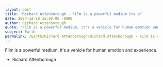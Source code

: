 ```yaml
---
layout: post
title: "Richard Attenborough - Film is a powerful medium its a"
date: 2024-12-28 12:00:00 -0000
author: Richard Attenborough
quote: "Film is a powerful medium, it's a vehicle for human emotion and experience."
subject: Earth
permalink: /Earth/Richard Attenborough/Richard Attenborough - Film is a powerful medium its a
---
```


Film is a powerful medium, it's a vehicle for human emotion and experience.

- Richard Attenborough
